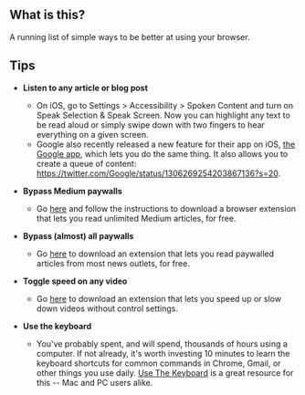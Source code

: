 ## What is this?
A running list of simple ways to be better at using your browser.

## Tips
* **Listen to any article or blog post**
  * On iOS, go to Settings >  Accessibility > Spoken Content and turn on Speak Selection & Speak Screen. Now you can highlight any text to be read aloud or simply swipe down with two fingers to hear everything on a given screen.
  * Google also recently released a new feature for their app on iOS, [the Google app](https://apps.apple.com/us/app/google/id284815942), which lets you do the same thing. It also allows you to create a queue of content: https://twitter.com/Google/status/1306269254203867136?s=20.

* **Bypass Medium paywalls**
  * Go [here](https://github.com/manojVivek/medium-unlimited) and follow the instructions to download a browser extension that lets you read unlimited Medium articles, for free.

* **Bypass (almost) all paywalls**
  * Go [here](https://github.com/iamadamdev/bypass-paywalls-chrome) to download an extension that lets you read paywalled articles from most news outlets, for free.

* **Toggle speed on any video**
    * Go [here](https://chrome.google.com/webstore/detail/video-speed-controller/nffaoalbilbmmfgbnbgppjihopabppdk?hl=en) to download an extension that lets you speed up or slow down videos without control settings.

* **Use the keyboard**
  * You've probably spent, and will spend, thousands of hours using a computer. If not already, it's worth investing 10 minutes to learn the keyboard shortcuts for common commands in Chrome, Gmail, or other things you use daily. [Use The Keyboard](https://usethekeyboard.com/) is a great resource for this -- Mac and PC users alike.
